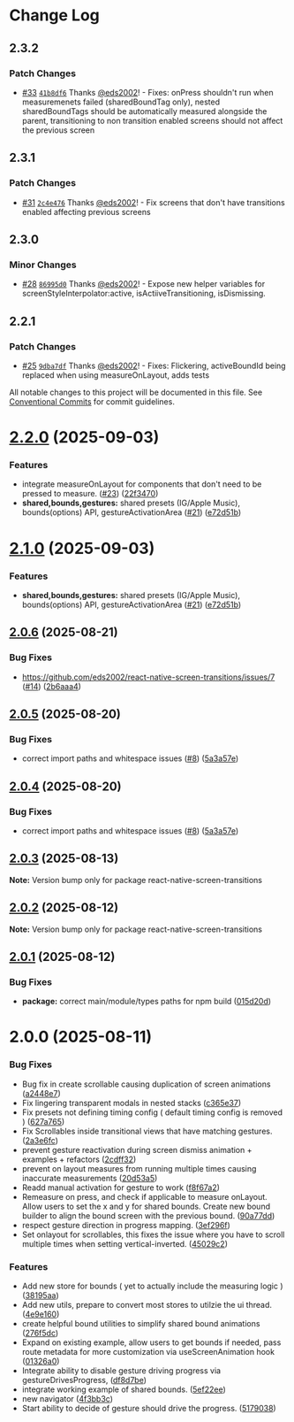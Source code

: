 # Change Log

## 2.3.2

### Patch Changes

- [#33](https://github.com/eds2002/react-native-screen-transitions/pull/33) [`41b8df6`](https://github.com/eds2002/react-native-screen-transitions/commit/41b8df6269b5025bef0ae9f0fbb87a2d89d0f653) Thanks [@eds2002](https://github.com/eds2002)! - Fixes: onPress shouldn't run when measuremenets failed (sharedBoundTag only), nested sharedBoundTags should be automatically measured alongside the parent, transitioning to non transition enabled screens should not affect the previous screen

## 2.3.1

### Patch Changes

- [#31](https://github.com/eds2002/react-native-screen-transitions/pull/31) [`2c4e476`](https://github.com/eds2002/react-native-screen-transitions/commit/2c4e4767de5ae6203121db446a06ca1ca5e1556a) Thanks [@eds2002](https://github.com/eds2002)! - Fix screens that don't have transitions enabled affecting previous screens

## 2.3.0

### Minor Changes

- [#28](https://github.com/eds2002/react-native-screen-transitions/pull/28) [`86995d0`](https://github.com/eds2002/react-native-screen-transitions/commit/86995d034ece0e8e475cb9b6c40ce6eb753f5700) Thanks [@eds2002](https://github.com/eds2002)! - Expose new helper variables for screenStyleInterpolator:active, isActiiveTransitioning, isDismissing.

## 2.2.1

### Patch Changes

- [#25](https://github.com/eds2002/react-native-screen-transitions/pull/25) [`9dba7df`](https://github.com/eds2002/react-native-screen-transitions/commit/9dba7dfe1a1e6e2f4c12082894be22120e54d392) Thanks [@eds2002](https://github.com/eds2002)! - Fixes: Flickering, activeBoundId being replaced when using measureOnLayout, adds tests

All notable changes to this project will be documented in this file.
See [Conventional Commits](https://conventionalcommits.org) for commit guidelines.

# [2.2.0](https://github.com/eds2002/react-native-screen-transitions/compare/react-native-screen-transitions@2.0.6...react-native-screen-transitions@2.2.0) (2025-09-03)

### Features

- integrate measureOnLayout for components that don't need to be pressed to measure. ([#23](https://github.com/eds2002/react-native-screen-transitions/issues/23)) ([22f3470](https://github.com/eds2002/react-native-screen-transitions/commit/22f3470688dc21a836dc80af4f5d00df42ec332b))
- **shared,bounds,gestures:** shared presets (IG/Apple Music), bounds(options) API, gestureActivationArea ([#21](https://github.com/eds2002/react-native-screen-transitions/issues/21)) ([e72d51b](https://github.com/eds2002/react-native-screen-transitions/commit/e72d51b3ae8c950534752ea51acd2b365631f00d))

# [2.1.0](https://github.com/eds2002/react-native-screen-transitions/compare/react-native-screen-transitions@2.0.6...react-native-screen-transitions@2.1.0) (2025-09-03)

### Features

- **shared,bounds,gestures:** shared presets (IG/Apple Music), bounds(options) API, gestureActivationArea ([#21](https://github.com/eds2002/react-native-screen-transitions/issues/21)) ([e72d51b](https://github.com/eds2002/react-native-screen-transitions/commit/e72d51b3ae8c950534752ea51acd2b365631f00d))

## [2.0.6](https://github.com/eds2002/react-native-screen-transitions/compare/react-native-screen-transitions@2.0.5...react-native-screen-transitions@2.0.6) (2025-08-21)

### Bug Fixes

- https://github.com/eds2002/react-native-screen-transitions/issues/7 ([#14](https://github.com/eds2002/react-native-screen-transitions/issues/14)) ([2b6aaa4](https://github.com/eds2002/react-native-screen-transitions/commit/2b6aaa4ae888c8e2bed6337127ebb7cb09793fc5))

## [2.0.5](https://github.com/eds2002/react-native-screen-transitions/compare/react-native-screen-transitions@2.0.3...react-native-screen-transitions@2.0.5) (2025-08-20)

### Bug Fixes

- correct import paths and whitespace issues ([#8](https://github.com/eds2002/react-native-screen-transitions/issues/8)) ([5a3a57e](https://github.com/eds2002/react-native-screen-transitions/commit/5a3a57eb983df3195e648f0a06129ee5743e49f3))

## [2.0.4](https://github.com/eds2002/react-native-screen-transitions/compare/react-native-screen-transitions@2.0.3...react-native-screen-transitions@2.0.4) (2025-08-20)

### Bug Fixes

- correct import paths and whitespace issues ([#8](https://github.com/eds2002/react-native-screen-transitions/issues/8)) ([5a3a57e](https://github.com/eds2002/react-native-screen-transitions/commit/5a3a57eb983df3195e648f0a06129ee5743e49f3))

## [2.0.3](https://github.com/eds2002/react-native-screen-transitions/compare/react-native-screen-transitions@2.0.2...react-native-screen-transitions@2.0.3) (2025-08-13)

**Note:** Version bump only for package react-native-screen-transitions

## [2.0.2](https://github.com/eds2002/react-native-screen-transitions/compare/react-native-screen-transitions@2.0.1...react-native-screen-transitions@2.0.2) (2025-08-12)

**Note:** Version bump only for package react-native-screen-transitions

## [2.0.1](https://github.com/eds2002/react-native-screen-transitions/compare/react-native-screen-transitions@2.0.0...react-native-screen-transitions@2.0.1) (2025-08-12)

### Bug Fixes

- **package:** correct main/module/types paths for npm build ([015d20d](https://github.com/eds2002/react-native-screen-transitions/commit/015d20d91a2f95efc377c764a2b1d9be12610b6f))

# 2.0.0 (2025-08-11)

### Bug Fixes

- Bug fix in create scrollable causing duplication of screen animations ([a2448e7](https://github.com/eds2002/react-native-screen-transitions/commit/a2448e722536623811c2d120f2c72bb3767ff474))
- Fix lingering transparent modals in nested stacks ([c365e37](https://github.com/eds2002/react-native-screen-transitions/commit/c365e37893aab00289d861a5ae0fc1195e621da7))
- Fix presets not defining timing config ( default timing config is removed ) ([627a765](https://github.com/eds2002/react-native-screen-transitions/commit/627a76530724c5e43fc7b6c92e84ee4f16aefee9))
- Fix Scrollables inside transitional views that have matching gestures. ([2a3e6fc](https://github.com/eds2002/react-native-screen-transitions/commit/2a3e6fc63b663e6d38daede4f4ee2322e1db7f88))
- prevent gesture reactivation during screen dismiss animation + examples + refactors ([2cdff32](https://github.com/eds2002/react-native-screen-transitions/commit/2cdff32ec6f0638443b1f0e553d1c7c010093bae))
- prevent on layout measures from running multiple times causing inaccurate measurements ([20d53a5](https://github.com/eds2002/react-native-screen-transitions/commit/20d53a5fcfb2d4b2827e787169e26642837476eb))
- Readd manual activation for gesture to work ([f8f67a2](https://github.com/eds2002/react-native-screen-transitions/commit/f8f67a25ab0e7bd2c95121550cdfffac6935120f))
- Remeasure on press, and check if applicable to measure onLayout. Allow users to set the x and y for shared bounds. Create new bound builder to align the bound screen with the previous bound. ([90a77dd](https://github.com/eds2002/react-native-screen-transitions/commit/90a77dddc4a780a98714c87d63556ecb7c3338f1))
- respect gesture direction in progress mapping. ([3ef296f](https://github.com/eds2002/react-native-screen-transitions/commit/3ef296f252e63196b77a14a28c33fce3625f2903))
- Set onlayout for scrollables, this fixes the issue where you have to scroll multiple times when setting vertical-inverted. ([45029c2](https://github.com/eds2002/react-native-screen-transitions/commit/45029c270c55c46f44179ecdeab307c8d5fd4a6a))

### Features

- Add new store for bounds ( yet to actually include the measuring logic ) ([38195aa](https://github.com/eds2002/react-native-screen-transitions/commit/38195aaa674fbae28e008c6096317d931c74d862))
- Add new utils, prepare to convert most stores to utilzie the ui thread. ([4e9e160](https://github.com/eds2002/react-native-screen-transitions/commit/4e9e16069a1a2f3ca6ffce1c74deafcc7aaaf858))
- create helpful bound utilities to simplify shared bound animations ([276f5dc](https://github.com/eds2002/react-native-screen-transitions/commit/276f5dc33536fb6e74b95b3800698028637d0ab4))
- Expand on existing example, allow users to get bounds if needed, pass route metadata for more customization via useScreenAnimation hook ([01326a0](https://github.com/eds2002/react-native-screen-transitions/commit/01326a09e97c44719199cd919fcb804122546dd9))
- Integrate ability to disable gesture driving progress via gestureDrivesProgress, ([df8d7be](https://github.com/eds2002/react-native-screen-transitions/commit/df8d7be0408b99d52db050fdd2f9c7ac39030038))
- integrate working example of shared bounds. ([5ef22ee](https://github.com/eds2002/react-native-screen-transitions/commit/5ef22eeb577ca56f480ab15ac58ee4e3c66d3dba))
- new navigator ([4f3bb3c](https://github.com/eds2002/react-native-screen-transitions/commit/4f3bb3ce8b9bef2193a602154e59a54ec33c497f))
- Start ability to decide of gesture should drive the progress. ([5179038](https://github.com/eds2002/react-native-screen-transitions/commit/5179038ec348efc8a20a979e97a01413ac39349f))
